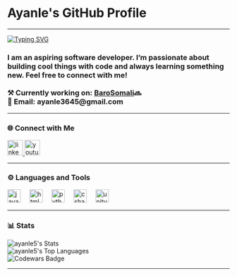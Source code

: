 <h1 align="left">Ayanle's GitHub Profile</h1>

---

<a href="https://git.io/typing-svg">
  <img src="https://readme-typing-svg.demolab.com?font=Fira+Code&pause=500&color=000000&background=FFFFFF&center=true&vCenter=true&multiline=true&random=true&width=435&height=75&lines=Hi%2C+I'm+Ayanle.+%F0%9F%91%8B;Welcome+to+my+github+profile!" alt="Typing SVG" />
</a>

<h3 align="left">
  I am an aspiring software developer. I’m passionate about building cool things with code and always learning something new.
  Feel free to connect with me!<br> <br>
  ⚒️ Currently working on: <a href="https://www.linkedin.com/company/barosomali" target="_blank">BaroSomali</a>🔜 <br>
  📧 Email: ayanle3645@gmail.com</a>

</h3>

---

### 🌐 Connect with Me

<div align="left">
  <a href="https://www.linkedin.com/in/ayanle-ali-b08987265/" target="_blank">
    <img src="https://img.shields.io/static/v1?message=LinkedIn&logo=linkedin&label=&color=0077B5&logoColor=white&labelColor=&style=for-the-badge" height="35" alt="linkedin logo"  />
  </a>
  <a href="https://www.youtube.com/@Ayanle05" target="_blank">
    <img src="https://img.shields.io/static/v1?message=Youtube&logo=youtube&label=&color=FF0000&logoColor=white&labelColor=&style=for-the-badge" height="35" alt="youtube logo"  />
  </a>
</div>

---

### ⚙️ Languages and Tools

<div align="left">
  <img src="https://cdn.jsdelivr.net/gh/devicons/devicon/icons/javascript/javascript-original.svg" height="30" alt="javascript logo" />
  <img width="12" />
  <img src="https://cdn.jsdelivr.net/gh/devicons/devicon/icons/html5/html5-original.svg" height="30" alt="html5 logo" />
  <img width="12" />
  <img src="https://cdn.jsdelivr.net/gh/devicons/devicon/icons/python/python-original.svg" height="30" alt="python logo" />
  <img width="12" />
  <img src="https://cdn.jsdelivr.net/gh/devicons/devicon/icons/csharp/csharp-original.svg" height="30" alt="csharp logo" />
  <img width="12" />
  <img src="https://cdn.jsdelivr.net/gh/devicons/devicon/icons/unity/unity-original.svg" height="30" alt="unity logo" />
</div>

---

### 📊 Stats

![ayanle5's Stats](https://github-readme-stats.vercel.app/api?username=ayanle5&theme=react&show_icons=true&hide_border=false&count_private=true) <br>
![ayanle5's Top Languages](https://github-readme-stats.vercel.app/api/top-langs/?username=ayanle5&theme=react&show_icons=true&hide_border=false&layout=compact) <br>
![Codewars Badge](https://www.codewars.com/users/Ayanle5/badges/large)


---
